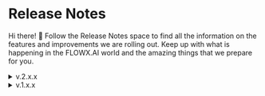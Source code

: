 
# Release Notes

Hi there! 👋
Follow the Release Notes space to find all the information on the features and improvements we are rolling out. Keep up with what is happening in the FLOWX.AI world and the amazing things that we prepare for you.

<details>

<summary>v.2.x.x</summary>

Q3 - July 2022

* [v2.10.0](/src/pages/v2.10)

Q2 - June 2022

* [v2.9.0](v2.9.0-june-2022/)
* [v2.8.1](v2.8.1-june-2022/)

Q2 - May 2022

* [v2.8.0](v2.8.0-may-2022/)&#x20;
* [v2.7.0](v2.7.0-may-2022/)
* [v2.6.0](v2.6.0-may-2022/)

Q2 - April 2022

* [v.2.5.0](v2.5.0-april-2022/)

Q1 - March 2022

* [v2.4.0](v2.4.0-march-2022/)
* [v2.3.0](v2.3.0-march-2022/)
* [v2.2.0](v2.2.0-march-2022/)

Q1 - February 2022

* [v2.0.0](v2.0.0-feb-2022/)

</details>

<details>

<summary>v.1.x.x</summary>

Q4 - December 2021

* [v1.16.0](v1.16.0-dec-2021/)

Q4 - November 2021

* [v1.15.0](v1.15.0-nov-2021/)

Q4 - October 2021

* [v1.14.0](v1.14.0-oct-2021/)

Q3 - September 2021

* [v1.13.0](v1.13.0-sep-2021/)

Q3 - August 2021

* [v1.11.0](v1.11.0-aug-2021/)
* [v1.10.0](v1.10.0-aug-20-2021.md)
* [v1.9.0](v1.9.0-aug-15-2021.md)

Q3 - July 2021

* [v1.8.0](v1.8.0-jul-26-2021.md)
* [v1.7.3](v1.7.3-jul-15-2021.md)

Q2 - June 2021

* [v1.7.2](h1-2021/v1.7.2-may-17-2021.md)

Q2 - May 2021

* [v1.7.1](h1-2021/v1.7.1-jun-17-2021.md)
* [v1.7.0](h1-2021/v1.7.0-may-17-2021.md)
* [v1.6.1](h1-2021/v.1.6.1-may-12-2021.md)
* [v1.6.0](h1-2021/v1.6.0-may-12-2021.md)
* [v1.5.1](h1-2021/v1.5.1-may-11-2021.md)
* [v1.5.0](h1-2021/v1.5.0-may-6-2021.md)

Q2 - April 2021

* [v1.4.0](h1-2021/v1.4.0-apr-28-2021.md)
* [v1.3.0](h1-2021/v1.3.0-apr-21-2021.md)
* [v1.2.1](h1-2021/v1.2.1-apr-12-2021.md)
* [v1.2.0](h1-2021/v1.2.0-apr-8-2021.md)
* [v1.1.0](h1-2021/v1.1.0-apr-6-2021.md)

Q1 - March 2021

* [v1.0.2](h1-2021/v1.0.2-mar-2021.md)
* [v1.0.1](h1-2021/v1.0.1-mar-22-2021.md)

Q1 - February 2021

* [v1.0.0](h1-2021/release-notes-v1.0.0.md)

</details>